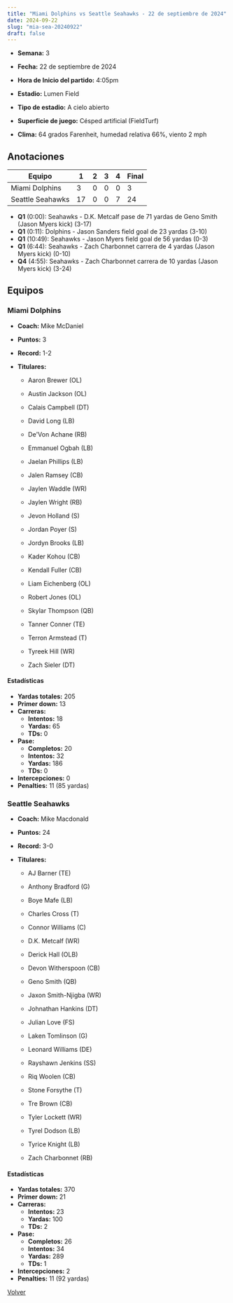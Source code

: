 ```yaml
---
title: "Miami Dolphins vs Seattle Seahawks - 22 de septiembre de 2024"
date: 2024-09-22
slug: "mia-sea-20240922"
draft: false
---
```


* **Semana:** 3
* **Fecha:** 22 de septiembre de 2024

* **Hora de Inicio del partido:** 4:05pm
* **Estadio:** Lumen Field
* **Tipo de estadio:** A cielo abierto
* **Superficie de juego:** Césped artificial (FieldTurf)
* **Clima:** 64 grados Farenheit, humedad relativa 66%, viento 2 mph





## Anotaciones
| Equipo | 1 | 2 | 3 | 4 | Final |
|--------|---|---|---|---|-------|
| Miami Dolphins  | 3 | 0 | 0 | 0  | 3 |
| Seattle Seahawks  | 17 | 0 | 0 | 7  | 24 |
* **Q1** (0:00): Seahawks - D.K. Metcalf pase de 71 yardas de Geno Smith (Jason Myers kick) (3-17)
* **Q1** (0:11): Dolphins - Jason Sanders field goal de 23 yardas (3-10)
* **Q1** (10:49): Seahawks - Jason Myers field goal de 56 yardas (0-3)
* **Q1** (6:44): Seahawks - Zach Charbonnet carrera de 4 yardas (Jason Myers kick) (0-10)
* **Q4** (4:55): Seahawks - Zach Charbonnet carrera de 10 yardas (Jason Myers kick) (3-24)


## Equipos


### Miami Dolphins
* **Coach:** Mike McDaniel
* **Puntos:** 3
* **Record:** 1-2
* **Titulares:** 

  * Aaron Brewer (OL) 

  * Austin Jackson (OL) 

  * Calais Campbell (DT) 

  * David Long (LB) 

  * De'Von Achane (RB) 

  * Emmanuel Ogbah (LB) 

  * Jaelan Phillips (LB) 

  * Jalen Ramsey (CB) 

  * Jaylen Waddle (WR) 

  * Jaylen Wright (RB) 

  * Jevon Holland (S) 

  * Jordan Poyer (S) 

  * Jordyn Brooks (LB) 

  * Kader Kohou (CB) 

  * Kendall Fuller (CB) 

  * Liam Eichenberg (OL) 

  * Robert Jones (OL) 

  * Skylar Thompson (QB) 

  * Tanner Conner (TE) 

  * Terron Armstead (T) 

  * Tyreek Hill (WR) 

  * Zach Sieler (DT) 

#### Estadísticas
* **Yardas totales:** 205
* **Primer down:** 13
* **Carreras:**
  * **Intentos:** 18
  * **Yardas:** 65
  * **TDs:** 0
* **Pase:**
  * **Completos:** 20
  * **Intentos:** 32
  * **Yardas:** 186
  * **TDs:** 0
* **Intercepciones:** 0
* **Penalties:** 11 (85 yardas)

### Seattle Seahawks
* **Coach:** Mike Macdonald
* **Puntos:** 24
* **Record:** 3-0
* **Titulares:** 

  * AJ Barner (TE) 

  * Anthony Bradford (G) 

  * Boye Mafe (LB) 

  * Charles Cross (T) 

  * Connor Williams (C) 

  * D.K. Metcalf (WR) 

  * Derick Hall (OLB) 

  * Devon Witherspoon (CB) 

  * Geno Smith (QB) 

  * Jaxon Smith-Njigba (WR) 

  * Johnathan Hankins (DT) 

  * Julian Love (FS) 

  * Laken Tomlinson (G) 

  * Leonard Williams (DE) 

  * Rayshawn Jenkins (SS) 

  * Riq Woolen (CB) 

  * Stone Forsythe (T) 

  * Tre Brown (CB) 

  * Tyler Lockett (WR) 

  * Tyrel Dodson (LB) 

  * Tyrice Knight (LB) 

  * Zach Charbonnet (RB) 

#### Estadísticas
* **Yardas totales:** 370
* **Primer down:** 21
* **Carreras:**
  * **Intentos:** 23
  * **Yardas:** 100
  * **TDs:** 2
* **Pase:**
  * **Completos:** 26
  * **Intentos:** 34
  * **Yardas:** 289
  * **TDs:** 1
* **Intercepciones:** 2
* **Penalties:** 11 (92 yardas)


[Volver](/historia/2024)
